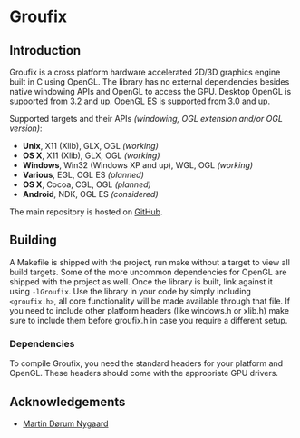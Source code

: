 # Groufix

## Introduction

Groufix is a cross platform hardware accelerated 2D/3D graphics engine built in C using OpenGL. The library has no external dependencies besides native windowing APIs and OpenGL to access the GPU. Desktop OpenGL is supported from 3.2 and up. OpenGL ES is supported from 3.0 and up.

Supported targets and their APIs _(windowing, OGL extension and/or OGL version)_:

* __Unix__,    X11 (Xlib), GLX, OGL _(working)_
* __OS X__,    X11 (Xlib), GLX, OGL _(working)_
* __Windows__, Win32 (Windows XP and up), WGL, OGL _(working)_
* __Various__, EGL, OGL ES _(planned)_
* __OS X__,    Cocoa, CGL, OGL _(planned)_
* __Android__, NDK, OGL ES _(considered)_

The main repository is hosted on [GitHub](https://github.com/Ckef/Groufix).

## Building

A Makefile is shipped with the project, run make without a target to view all build targets. Some of the more uncommon dependencies for OpenGL are shipped with the project as well. Once the library is built, link against it using `-lGroufix`. Use the library in your code by simply including `<groufix.h>`, all core functionality will be made available through that file. If you need to include other platform headers (like windows.h or xlib.h) make sure to include them before groufix.h in case you require a different setup.

### Dependencies

To compile Groufix, you need the standard headers for your platform and OpenGL. These headers should come with the appropriate GPU drivers.

## Acknowledgements

* [Martin Dørum Nygaard](http://www.mortie.org)
